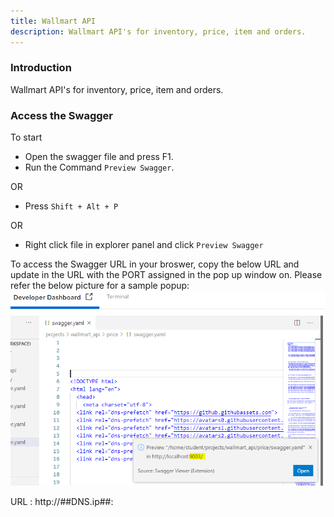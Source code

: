 ```yaml
---
title: Wallmart API
description: Wallmart API's for inventory, price, item and orders.
---
```


### Introduction

Wallmart API's for inventory, price, item and orders.

### Access the Swagger
To start

- Open the swagger file and press F1.
- Run the Command `Preview Swagger`.

OR

- Press `Shift + Alt + P`

OR

- Right click file in explorer panel and click `Preview Swagger`

To access the Swagger URL in your broswer, copy the below URL and update <PORT> in the URL with the PORT assigned in the pop up window on. 
  Please refer the below picture for a sample popup:
  ![swaggerPort](_images/swagger_port.PNG)

URL :  http://##DNS.ip##:<PORT>
